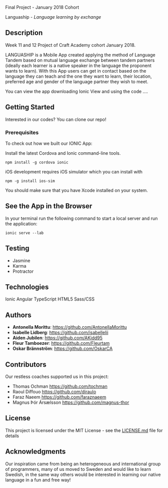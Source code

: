  Final Project - January 2018 Cohort
 
 Languaship - _Language learning by exchange_

## Description

Week 11 and 12 Project of Craft Academy cohort January 2018.

LANGUASHIP is a Mobile App created applying the method of Language Tandem based on mutual language exchange between tandem partners (ideally each learner is a native speaker in the language the proponent wants to learn). 
With this App users can get in contact based on the language they can teach and the one they want to learn, their location,  preferred age and gender of the language partner they wish to meet.

You can view the app downloading Ionic View and using the code ....


## Getting Started

Interested in our codes?
You can clone our repo!

### Prerequisites

To check out how we built our IONIC App:

Install the latest Cordova and Ionic command-line tools.
 
```
npm install -g cordova ionic
```

iOS development requires iOS simulator which you can install with


```
npm -g install ios-sim
```
You should make sure that you have Xcode installed on your system.


## See the App in the Browser

In your terminal run the following command to start a local server and run the application:

```
ionic serve --lab
```

## Testing

* Jasmine
* Karma
* Protractor

## Technologies

Ionic
Angular
TypeScript
HTML5
Sass/CSS

## Authors

* **Antonella Morittu**: https://github.com/AntonellaMorittu
* **Isabelle Lidberg**: https://github.com/isabellelii
* **Aiden Jubilen**: https://github.com/AKidd95
* **Fleur Tamboezer**: https://github.com/Fleurtam
* **Oskar Brännström**: https://github.com/OskarCA

## Contributors

Our restless coaches supported us in this project:

* Thomas Ochman https://github.com/tochman
* Raoul Diffouo https://github.com/diraulo
* Faraz Naeem https://github.com/faraznaeem
* Magnus Þór Ársælsson https://github.com/magnus-thor


## License

This project is licensed under the MIT License - see the [LICENSE.md](LICENSE.md) file for details

## Acknowledgments

Our inspiration came from being an heterogeneous and international group of programmers, many of us moved to Sweden and would like to learn Swedish, in the same way others would be interested in learning our native language in a fun and free way!

